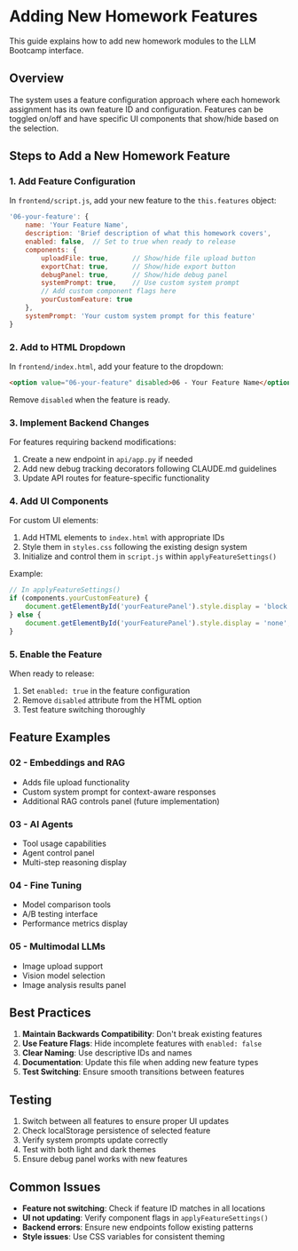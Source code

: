 # Adding New Homework Features

This guide explains how to add new homework modules to the LLM Bootcamp interface.

## Overview

The system uses a feature configuration approach where each homework assignment has its own feature ID and configuration. Features can be toggled on/off and have specific UI components that show/hide based on the selection.

## Steps to Add a New Homework Feature

### 1. Add Feature Configuration

In `frontend/script.js`, add your new feature to the `this.features` object:

```javascript
'06-your-feature': {
    name: 'Your Feature Name',
    description: 'Brief description of what this homework covers',
    enabled: false,  // Set to true when ready to release
    components: {
        uploadFile: true,      // Show/hide file upload button
        exportChat: true,      // Show/hide export button
        debugPanel: true,      // Show/hide debug panel
        systemPrompt: true,    // Use custom system prompt
        // Add custom component flags here
        yourCustomFeature: true
    },
    systemPrompt: 'Your custom system prompt for this feature'
}
```

### 2. Add to HTML Dropdown

In `frontend/index.html`, add your feature to the dropdown:

```html
<option value="06-your-feature" disabled>06 - Your Feature Name</option>
```

Remove `disabled` when the feature is ready.

### 3. Implement Backend Changes

For features requiring backend modifications:

1. Create a new endpoint in `api/app.py` if needed
2. Add new debug tracking decorators following CLAUDE.md guidelines
3. Update API routes for feature-specific functionality

### 4. Add UI Components

For custom UI elements:

1. Add HTML elements to `index.html` with appropriate IDs
2. Style them in `styles.css` following the existing design system
3. Initialize and control them in `script.js` within `applyFeatureSettings()`

Example:
```javascript
// In applyFeatureSettings()
if (components.yourCustomFeature) {
    document.getElementById('yourFeaturePanel').style.display = 'block';
} else {
    document.getElementById('yourFeaturePanel').style.display = 'none';
}
```

### 5. Enable the Feature

When ready to release:

1. Set `enabled: true` in the feature configuration
2. Remove `disabled` attribute from the HTML option
3. Test feature switching thoroughly

## Feature Examples

### 02 - Embeddings and RAG
- Adds file upload functionality
- Custom system prompt for context-aware responses
- Additional RAG controls panel (future implementation)

### 03 - AI Agents
- Tool usage capabilities
- Agent control panel
- Multi-step reasoning display

### 04 - Fine Tuning
- Model comparison tools
- A/B testing interface
- Performance metrics display

### 05 - Multimodal LLMs
- Image upload support
- Vision model selection
- Image analysis results panel

## Best Practices

1. **Maintain Backwards Compatibility**: Don't break existing features
2. **Use Feature Flags**: Hide incomplete features with `enabled: false`
3. **Clear Naming**: Use descriptive IDs and names
4. **Documentation**: Update this file when adding new feature types
5. **Test Switching**: Ensure smooth transitions between features

## Testing

1. Switch between all features to ensure proper UI updates
2. Check localStorage persistence of selected feature
3. Verify system prompts update correctly
4. Test with both light and dark themes
5. Ensure debug panel works with new features

## Common Issues

- **Feature not switching**: Check if feature ID matches in all locations
- **UI not updating**: Verify component flags in `applyFeatureSettings()`
- **Backend errors**: Ensure new endpoints follow existing patterns
- **Style issues**: Use CSS variables for consistent theming